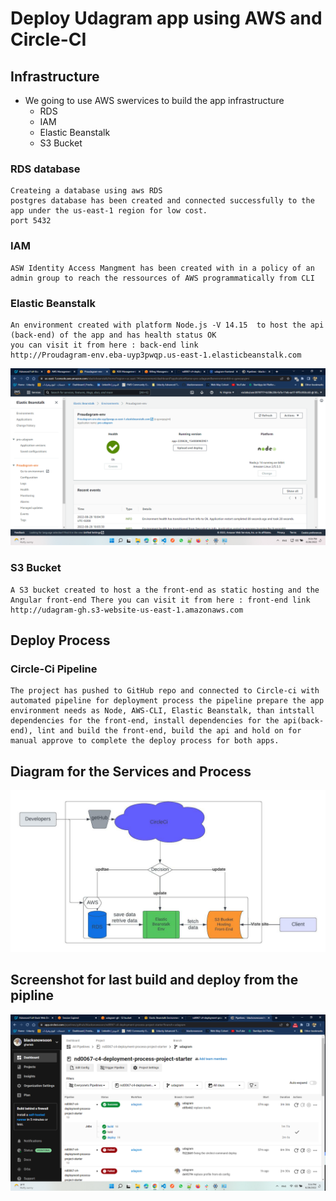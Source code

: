 # Deploy Udagram app using AWS and Circle-CI

## Infrastructure
  - We going to use AWS swervices to build the app infrastructure
    * RDS
    * IAM 
    * Elastic Beanstalk
    * S3 Bucket
 ### RDS database
    Createing a database using aws RDS 
    postgres database has been created and connected successfully to the app under the us-east-1 region for low cost.
    port 5432

 ### IAM 
    ASW Identity Access Mangment has been created with in a policy of an admin group to reach the ressources of AWS programmatically from CLI

 ### Elastic Beanstalk
    An environment created with platform Node.js -V 14.15  to host the api (back-end) of the app and has health status OK
    you can visit it from here : back-end link
    http://Proudagram-env.eba-uyp3pwqp.us-east-1.elasticbeanstalk.com

  ![Alt text](./project-diagram/aws-env-health.png)

### S3 Bucket
    A S3 bucket created to host a the front-end as static hosting and the Angular front-end There you can visit it from here : front-end link
    http://udagram-gh.s3-website-us-east-1.amazonaws.com
  
## Deploy Process
  ### Circle-Ci Pipeline
    The project has pushed to GitHub repo and connected to Circle-ci with automated pipeline for deployment process the pipeline prepare the app environment needs as Node, AWS-CLI, Elastic Beanstalk, than intstall dependencies for the front-end, install dependencies for the api(back-end), lint and build the front-end, build the api and hold on for manual approve to complete the deploy process for both apps.

## Diagram for the Services and Process
  ![Alt text](./project-diagram/aws-circle-ci.jpeg)

## Screenshot for last build and deploy from the pipline
  ![Alt text](./project-diagram/circleci.png)